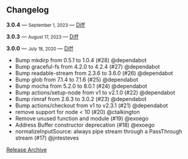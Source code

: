 ## Changelog

**3.0.4** — <small> September 1, 2023 </small> — [Diff](https://github.com/archiverjs/archiver-utils/compare/3.0.3...3.0.4)

**3.0.3** — <small> August 17, 2023 </small> — [Diff](https://github.com/archiverjs/archiver-utils/compare/3.0.0...3.0.3)

**3.0.0** — <small> July 18, 2020 </small> — [Diff](https://github.com/archiverjs/archiver-utils/compare/2.1.0...3.0.0)

* Bump mkdirp from 0.5.1 to 1.0.4 (#28) @dependabot
* Bump graceful-fs from 4.2.0 to 4.2.4 (#27) @dependabot
* Bump readable-stream from 2.3.6 to 3.6.0 (#26) @dependabot
* Bump glob from 7.1.4 to 7.1.6 (#25) @dependabot
* Bump mocha from 5.2.0 to 8.0.1 (#24) @dependabot
* Bump actions/setup-node from v1 to v2.1.0 (#22) @dependabot
* Bump rimraf from 2.6.3 to 3.0.2 (#23) @dependabot
* Bump actions/checkout from v1 to v2.3.1 (#21) @dependabot
* remove support for node < 10 (#20) @ctalkington
* Remove unused function and module (#19) @exoego
* Address Buffer constructor deprecation (#18) @exoego
* normalizeInputSource: always pipe stream through a PassThrough stream (#17) @jntesteves

[Release Archive](https://github.com/archiverjs/archiver-utils/releases)
